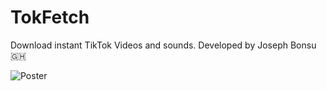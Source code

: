 # TokFetch
Download instant TikTok Videos and sounds.
Developed by Joseph Bonsu 🇬🇭 

![Poster](https://i.postimg.cc/Z5kXJWZC/tokfetch.png)
